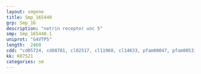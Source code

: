```yaml
---
layout: smgene
title: Smp_165440
grp: Smp_16
description: "netrin receptor unc 5"
smp: Smp_165440.1
uniprot: "G4VTP5"
length:  2460
cdd: "cd05724, cd08781, cl02517, cl11960, cl14633, pfam00047, pfam00531, pfam00791, pfam07679, smart00005, smart00218, smart00408"
kk: K07521
categories: sm
---
```

